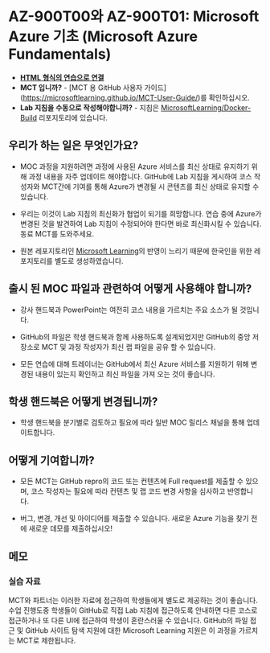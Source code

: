 # AZ-900T00와 AZ-900T01: Microsoft Azure 기초 (Microsoft Azure Fundamentals)

- **[HTML 형식의 연습으로 연결](https://microsoftlearningkoreanlab.github.io/AZ-900TKR-MicrosoftAzureFundamentals/)**
- **MCT 입니까?** - [MCT 용 GitHub 사용자 가이드] (https://microsoftlearning.github.io/MCT-User-Guide/)를 확인하십시오.
- **Lab 지침을 수동으로 작성해야합니까?** - 지침은 [MicrosoftLearning/Docker-Build](https://github.com/MicrosoftLearning/Docker-Build) 리포지토리에 있습니다.

## 우리가 하는 일은 무엇인가요?

- MOC 과정을 지원하려면 과정에 사용된 Azure 서비스를 최신 상태로 유지하기 위해 과정 내용을 자주 업데이트 해야합니다. GitHub에 Lab 지침을 게시하여 코스 작성자와 MCT간에 기여를 통해 Azure가 변경될 시 콘텐츠를 최신 상태로 유지할 수 있습니다.

- 우리는 이것이 Lab 지침의 최신화가 협업이 되기를 희망합니다. 연습 중에 Azure가 변경된 것을 발견하여 Lab 지침이 수정되어야 한다면 바로 최신화시킬 수 있습니다. 동료 MCT를 도와주세요.

- 원본 레포지토리인 [Microsoft Learning](https://github.com/MicrosoftLearning)의 반영이 느리기 때문에 한국인을 위한 레포지토리를 별도로 생성하였습니다.

## 출시 된 MOC 파일과 관련하여 어떻게 사용해야 합니까?

- 강사 핸드북과 PowerPoint는 여전히 코스 내용을 가르치는 주요 소스가 될 것입니다.

- GitHub의 파일은 학생 핸드북과 함께 사용하도록 설계되었지만 GitHub의 중앙 저장소로 MCT 및 과정 작성자가 최신 랩 파일을 공유 할 수 있습니다.

- 모든 연습에 대해 트레이너는 GitHub에서 최신 Azure 서비스를 지원하기 위해 변경된 내용이 있는지 확인하고 최신 파일을 가져 오는 것이 좋습니다.

## 학생 핸드북은 어떻게 변경됩니까?

- 학생 핸드북을 분기별로 검토하고 필요에 따라 일반 MOC 릴리스 채널을 통해 업데이트합니다.

## 어떻게 기여합니까?

- 모든 MCT는 GitHub repro의 코드 또는 컨텐츠에 Full request를 제출할 수 있으며, 코스 작성자는 필요에 따라 컨텐츠 및 랩 코드 변경 사항을 심사하고 반영합니다.

- 버그, 변경, 개선 및 아이디어를 제출할 수 있습니다. 새로운 Azure 기능을 찾기 전에 새로운 데모를 제출하십시오!

## 메모

### 실습 자료

MCT와 파트너는 이러한 자료에 접근하여 학생들에게 별도로 제공하는 것이 좋습니다. 수업 진행도중 학생들이 GitHub로 직접 Lab 지침에 접근하도록 안내하면 다른 코스로 접근하거나 또 다른 UI에 접근하여 학생이 혼란스러울 수 있습니다. GitHub의 파일 접근 및 GitHub 사이트 탐색 지원에 대한 Microsoft Learning 지원은 이 과정을 가르치는 MCT로 제한됩니다.
